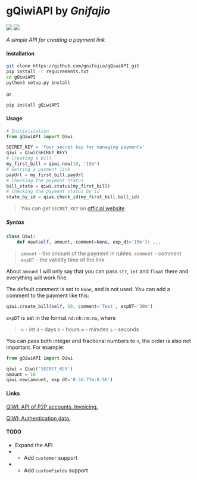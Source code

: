 # gQiwiAPI by _Gnifajio_

![](https://badgen.net/badge/release/v1.4.1/grey) ![](https://komarev.com/ghpvc/?username=gnifajio-gQiwiAPI&label=views)

_A simple API for creating a payment link_

#### Installation

```sh
git clone https://github.com/gnifajio/gQiwiAPI.git
pip install -r requirements.txt
cd gQiwiAPI
python3 setup.py install
```

or

```sh
pip install gQiwiAPI
```

#### Usage

```python
# Initialization
from gQiwiAPI import Qiwi

SECRET_KEY = 'Your secret key for managing payments'
qiwi = Qiwi(SECRET_KEY)
# Creating a bill
my_first_bill = qiwi.new(10, '15m')
# Getting a payment link
payUrl = my_first_bill.payUrl
# Checking the payment status
bill_state = qiwi.status(my_first_bill)
# Checking the payment status by id
state_by_id = qiwi.check_id(my_first_bill.bill_id)
```

> You can get `SECRET_KEY` on [official website](https://qiwi.com/p2p-admin/transfers/api).

##### Syntax

```python
class Qiwi:
    def new(self, amount, comment=None, exp_dt='15m'): ...
```

> `amount` - the amount of the payment in rubles.
> `comment` - comment
> `expDT` - the validity time of the link.

About `amount` I will only say that you can pass `str`, `int` and `float` there and everything will work fine.

The default comment is set to `None`, and is not used.
You can add a comment to the payment like this:

``` python
qiwi.create_bill(self, 10, comment='Test', expDT='30m')
```

`expDT` is set in the format `nd:nh:nm:ns`, where

> `n` - int
> `d` - days
> `h` - hours
> `m` - minutes
> `s` - seconds

You can pass both integer and fractional numbers to `n`, the order is also not important.
For example:

```python
from gQiwiAPI import Qiwi

qiwi = Qiwi('SECRET_KEY')
amount = 10
qiwi.new(amount, exp_dt='0.3d:77m:0.5h')
```

#### Links

[QIWI: API of P2P accounts. Invoicing.](https://developer.qiwi.com/ru/p2p-payments/?shell#create)

[QIWI: Authentication data.](https://qiwi.com/p2p-admin/transfers/api)

#### TODO

- Expand the API
-
    - Add `customer` support
-
    - Add `customFields` support
